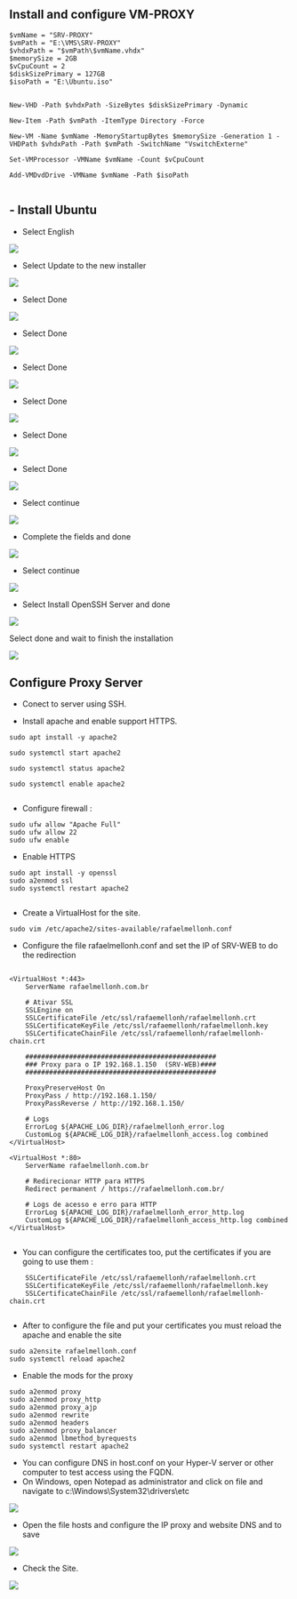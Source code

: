 ## Install and configure VM-PROXY

```
$vmName = "SRV-PROXY"
$vmPath = "E:\VMS\SRV-PROXY"
$vhdxPath = "$vmPath\$vmName.vhdx"
$memorySize = 2GB
$vCpuCount = 2
$diskSizePrimary = 127GB
$isoPath = "E:\Ubuntu.iso"


New-VHD -Path $vhdxPath -SizeBytes $diskSizePrimary -Dynamic

New-Item -Path $vmPath -ItemType Directory -Force

New-VM -Name $vmName -MemoryStartupBytes $memorySize -Generation 1 -VHDPath $vhdxPath -Path $vmPath -SwitchName "VswitchExterne"

Set-VMProcessor -VMName $vmName -Count $vCpuCount

Add-VMDvdDrive -VMName $vmName -Path $isoPath


```

## - Install Ubuntu

* Select English

![](/On-premises/img-on/install-ubuntu01.png)


* Select Update to the new installer

![](/On-premises/img-on/install-ubuntu02.png)

* Select Done

![](/On-premises/img-on/install-ubuntu03.png)

* Select Done

![](/On-premises/img-on/install-ubuntu04.png)

* Select Done

![](/On-premises/img-on/install-ubuntu05.png)

* Select Done

![](/On-premises/img-on/install-ubuntu06.png)

* Select Done

![](/On-premises/img-on/install-ubuntu07.png)

* Select Done

![](/On-premises/img-on/install-ubuntu08.png)

* Select continue

![](/On-premises/img-on/install-ubuntu09.png)

* Complete the fields and done      

![](/On-premises/img-on/install-ubuntu10.png)

* Select continue      

![](/On-premises/img-on/install-ubuntu11.png)

* Select Install OpenSSH Server and done      

![](/On-premises/img-on/install-ubuntu12.png)

 Select done and wait to finish the installation

![](/On-premises/img-on/install-ubuntu13.png)

## Configure Proxy Server

* Conect to server using SSH.

* Install apache and enable support HTTPS.

```
sudo apt install -y apache2

sudo systemctl start apache2

sudo systemctl status apache2

sudo systemctl enable apache2


```

* Configure firewall : 

```
sudo ufw allow "Apache Full"
sudo ufw allow 22
sudo ufw enable

```

* Enable HTTPS

```
sudo apt install -y openssl
sudo a2enmod ssl
sudo systemctl restart apache2


```

* Create a VirtualHost for the site.

``` 
sudo vim /etc/apache2/sites-available/rafaelmellonh.conf

```
* Configure the file rafaelmellonh.conf and set the IP of SRV-WEB to do the redirection

```

<VirtualHost *:443>
    ServerName rafaelmellonh.com.br

    # Ativar SSL
    SSLEngine on
    SSLCertificateFile /etc/ssl/rafaemellonh/rafaelmellonh.crt
    SSLCertificateKeyFile /etc/ssl/rafaemellonh/rafaelmellonh.key
    SSLCertificateChainFile /etc/ssl/rafaemellonh/rafaelmellonh-chain.crt

    ################################################
    ### Proxy para o IP 192.168.1.150  (SRV-WEB)####
    ################################################

    ProxyPreserveHost On
    ProxyPass / http://192.168.1.150/
    ProxyPassReverse / http://192.168.1.150/

    # Logs 
    ErrorLog ${APACHE_LOG_DIR}/rafaelmellonh_error.log
    CustomLog ${APACHE_LOG_DIR}/rafaelmellonh_access.log combined
</VirtualHost>

<VirtualHost *:80>
    ServerName rafaelmellonh.com.br

    # Redirecionar HTTP para HTTPS
    Redirect permanent / https://rafaelmellonh.com.br/

    # Logs de acesso e erro para HTTP
    ErrorLog ${APACHE_LOG_DIR}/rafaelmellonh_error_http.log
    CustomLog ${APACHE_LOG_DIR}/rafaelmellonh_access_http.log combined
</VirtualHost>


```

* You can configure the certificates too, put the certificates if you are going to use them :

```
    SSLCertificateFile /etc/ssl/rafaemellonh/rafaelmellonh.crt
    SSLCertificateKeyFile /etc/ssl/rafaemellonh/rafaelmellonh.key
    SSLCertificateChainFile /etc/ssl/rafaemellonh/rafaelmellonh-chain.crt
    
```

* After to configure the file and put your certificates you must reload the apache and enable the site

```
sudo a2ensite rafaelmellonh.conf
sudo systemctl reload apache2

```

* Enable the mods for the proxy

```
sudo a2enmod proxy
sudo a2enmod proxy_http
sudo a2enmod proxy_ajp
sudo a2enmod rewrite
sudo a2enmod headers
sudo a2enmod proxy_balancer
sudo a2enmod lbmethod_byrequests
sudo systemctl restart apache2
```


* You can configure DNS in host.conf on your Hyper-V server or other computer to test access using the FQDN.
* On Windows, open Notepad as administrator and click on file and navigate to c:\Windows\System32\drivers\etc

![](/On-premises/img-on/linux-001.png)

* Open the file hosts and configure the IP proxy and website DNS and to save

![](/On-premises/img-on/linux-002.png)

* Check the Site.

![](/On-premises/img-on/site01.png)